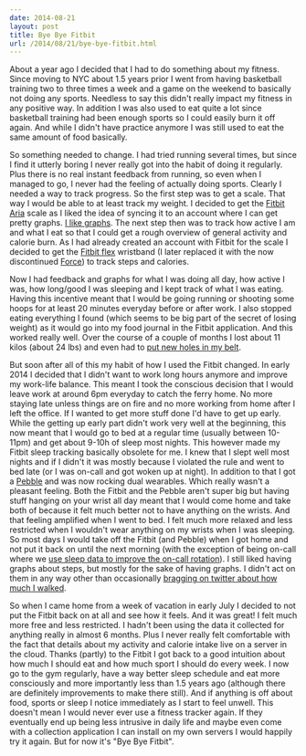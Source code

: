 ```yaml
---
date: 2014-08-21
layout: post
title: Bye Bye Fitbit
url: /2014/08/21/bye-bye-fitbit.html
---
```


About a year ago I decided that I had to do something about my fitness. Since
moving to NYC about 1.5 years prior I went from having basketball training two
to three times a week and a game on the weekend to basically not doing any
sports. Needless to say this didn't really impact my fitness in any positive
way. In addition I was also used to eat quite a lot since basketball training
had been enough sports so I could easily burn it off again. And while I didn't
have practice anymore I was still used to eat the same amount of food
basically.

So something needed to change. I had tried running several times, but since I
find it utterly boring I never really got into the habit of doing it
regularly. Plus there is no real instant feedback from running, so even when I
managed to go, I never had the feeling of actually doing sports. Clearly I
needed a way to track progress. So the first step was to get a scale. That way
I would be able to at least track my weight. I decided to get the [Fitbit
Aria][aria] scale as I liked the idea of syncing it to an account where I can
get pretty graphs. [I like graphs][graphit]. The next step then was to track
how active I am and what I eat so that I could get a rough overview of general
activity and calorie burn. As I had already created an account with Fitbit
for the scale I decided to get the [Fitbit flex][flex] wristband (I later
replaced it with the now discontinued [Force][force]) to track steps and
calories.

Now I had feedback and graphs for what I was doing all day, how active I was,
how long/good I was sleeping and I kept track of what I was eating. Having
this incentive meant that I would be going running or shooting some hoops for
at least 20 minutes everyday before or after work. I also stopped eating
everything I found (which seems to be big part of the secret of losing weight)
as it would go into my food journal in the Fitbit application. And this worked
really well. Over the course of a couple of months I lost about 11 kilos
(about 24 lbs) and even had to [put new holes in my belt][belttweet].

But soon after all of this my habit of how I used the Fitbit changed. In early
2014 I decided that I didn't want to work long hours anymore and improve my
work-life balance. This meant I took the conscious decision that I would leave
work at around 6pm everyday to catch the ferry home. No more staying late
unless things are on fire and no more working from home after I left the
office. If I wanted to get more stuff done I'd have to get up early. While the
getting up early part didn't work very well at the beginning, this now meant
that I would go to bed at a regular time (usually between 10-11pm) and get
about 9-10h of sleep most nights. This however made my Fitbit sleep tracking
basically obsolete for me. I knew that I slept well most nights and if I
didn't it was mostly because I violated the rule and went to bed late (or I
was on-call and got woken up at night). In addition to that I got a
[Pebble][pebble] and was now rocking dual wearables. Which really wasn't a
pleasant feeling. Both the Fitbit and the Pebble aren't super big but having
stuff hanging on your wrist all day meant that I would come home and take both
of because it felt much better not to have anything on the wrists. And that
feeling amplified when I went to bed. I felt much more relaxed and less
restricted when I wouldn't wear anything on my wrists when I was sleeping. So
most days I would take off the Fitbit (and Pebble) when I got home and not put
it back on until the next morning (with the exception of being on-call where
we [use sleep data to improve the on-call rotation][opsweekly]). I still liked
having graphs about steps, but mostly for the sake of having graphs. I didn't
act on them in any way other than occasionally [bragging on twitter about how much I
walked][bragtweet].

So when I came home from a week of vacation in early July I decided to not put
the Fitbit back on at all and see how it feels. And it was great! I felt much
more free and less restricted. I hadn't been using the data it collected for
anything really in almost 6 months. Plus I never really felt comfortable with
the fact that details about my activity and calorie intake live on a server in
the cloud. Thanks (partly) to the Fitbit I got back to a good intuition about
how much I should eat and how much sport I should do every week. I now go to
the gym regularly, have a way better sleep schedule and eat more consciously
and more importantly less than 1.5 years ago (although there are definitely
improvements to make there still). And if anything is off about food, sports
or sleep I notice immediately as I start to feel unwell. This doesn't mean I
would never ever use a fitness tracker again. If they eventually end up being
less intrusive in daily life and maybe even come with a collection application
I can install on my own servers I would happily try it again. But for now it's
"Bye Bye Fitbit".


[aria]: http://www.fitbit.com/aria
[flex]: http://www.fitbit.com/flex
[force]: http://www.fitbit.com/force
[bragtweet]: https://twitter.com/mrtazz/statuses/483125970245660674
[graphit]: http://shouldigraphit.com
[belttweet]: https://twitter.com/mrtazz/statuses/399937629078441984
[opsweekly]: http://codeascraft.com/2014/06/19/opsweekly-measuring-on-call-experience-with-alert-classification/
[pebble]: https://getpebble.com
